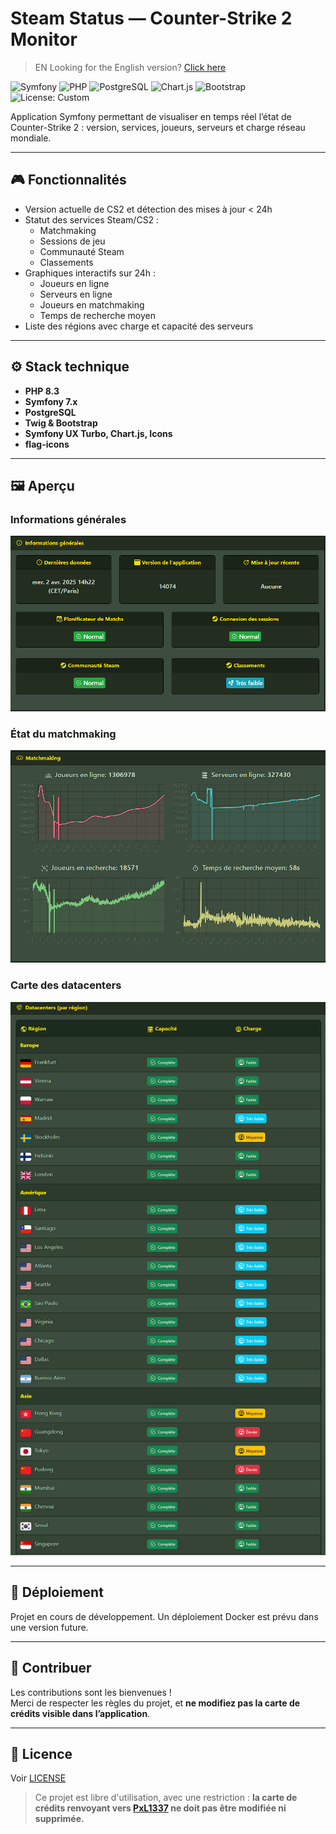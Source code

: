 # Steam Status — Counter-Strike 2 Monitor

> EN Looking for the English version? [Click here](README.en.md)

![Symfony](https://img.shields.io/badge/Symfony-7.x-black?logo=symfony)
![PHP](https://img.shields.io/badge/PHP-8.3-blue?logo=php)
![PostgreSQL](https://img.shields.io/badge/PostgreSQL-15-blue?logo=postgresql)
![Chart.js](https://img.shields.io/badge/Chart.js-UX-red?logo=chartdotjs)
![Bootstrap](https://img.shields.io/badge/Bootstrap-5-purple?logo=bootstrap)
![License: Custom](https://img.shields.io/badge/License-Custom-lightgrey)

Application Symfony permettant de visualiser en temps réel l’état de Counter-Strike 2 : version, services, joueurs, serveurs et charge réseau mondiale.

---

## 🎮 Fonctionnalités

- Version actuelle de CS2 et détection des mises à jour < 24h
- Statut des services Steam/CS2 :
  - Matchmaking
  - Sessions de jeu
  - Communauté Steam
  - Classements
- Graphiques interactifs sur 24h :
  - Joueurs en ligne
  - Serveurs en ligne
  - Joueurs en matchmaking
  - Temps de recherche moyen
- Liste des régions avec charge et capacité des serveurs

---

## ⚙️ Stack technique

- **PHP 8.3**
- **Symfony 7.x**
- **PostgreSQL**
- **Twig & Bootstrap**
- **Symfony UX Turbo, Chart.js, Icons**
- **flag-icons**

---

## 🖼️ Aperçu

### Informations générales

![Informations générales](Docs/Assets/Readme/FR/Informations_générales.png)

### État du matchmaking

![Matchmaking](Docs/Assets/Readme/FR/Matchmaking.png)

### Carte des datacenters

![Datacenters](Docs/Assets/Readme/FR/Datacenters.png)

---

## 🚧 Déploiement

Projet en cours de développement. Un déploiement Docker est prévu dans une version future.

---

## 🤝 Contribuer

Les contributions sont les bienvenues !  
Merci de respecter les règles du projet, et **ne modifiez pas la carte de crédits visible dans l’application**.

---

## 📄 Licence

Voir [LICENSE](LICENSE)  
> Ce projet est libre d'utilisation, avec une restriction : **la carte de crédits renvoyant vers [PxL1337](https://github.com/PxL1337) ne doit pas être modifiée ni supprimée.**
